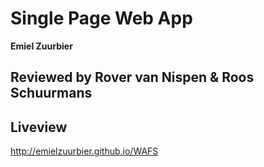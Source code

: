 Single Page Web App
===================

**Emiel Zuurbier**  

Reviewed by Rover van Nispen & Roos Schuurmans
----------------------------------------------

Liveview
--------

http://emielzuurbier.github.io/WAFS